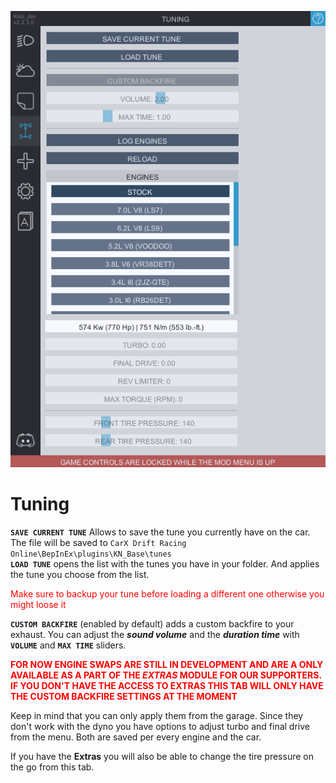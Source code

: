 ![tuning](../Images/tuning.png)
# Tuning
**`SAVE CURRENT TUNE`** Allows to save the tune you currently have on the car.   
The file will be saved to `CarX Drift Racing Online\BepInEx\plugins\KN_Base\tunes`  
**`LOAD TUNE`** opens the list with the tunes you have in your folder. And applies the tune you choose from the list.
<p style="color:red;">Make sure to backup your tune before loading a different one otherwise you might loose it</p>

**`CUSTOM BACKFIRE`** (enabled by default) adds a custom backfire to your exhaust. You can adjust the ***sound volume*** and the ***duration time*** with **`VOLUME`** and **`MAX TIME`** sliders.

<p style="color:red;"><b>FOR NOW ENGINE SWAPS ARE STILL IN DEVELOPMENT AND ARE A ONLY AVAILABLE AS A PART OF THE <i>EXTRAS</i> MODULE FOR OUR SUPPORTERS. IF YOU DON'T HAVE THE ACCESS TO EXTRAS THIS TAB WILL ONLY HAVE THE CUSTOM BACKFIRE SETTINGS AT THE MOMENT</b></p>

Keep in mind that you can only apply them from the garage. Since they don't work with the dyno you have options to adjust turbo and final drive from the menu. Both are saved per every engine and the car.

If you have the **Extras** you will also be able to change the tire pressure on the go from this tab.
